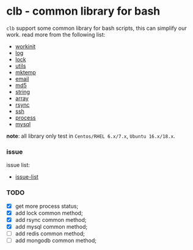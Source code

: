 clb - common library for bash
=============================

`clb` support some common library for bash scripts, this can simplify our work. read more from the following list:

* [workinit](doc/workinit.md)
* [log](doc/log.md)
* [lock](doc/lock.md)
* [utils](doc/utils.md)
* [mktemp](doc/mktemp.md)
* [email](doc/email.md)
* [md5](doc/md5.md)
* [string](doc/string.md)
* [array](doc/array.md)
* [rsync](doc/rsync.md)
* [ssh](doc/ssh.md)
* [process](doc/process.md)
* [mysql](doc/mysql.md)

**note**: all library only test in `Centos/RHEL 6.x/7.x`, `Ubuntu 16.x/18.x`.

### issue

issue list:

* [issue-list](doc/issue-list.md)  

### TODO

- [x] get more process status;
- [x] add lock common method;
- [x] add rsync common method;
- [x] add mysql common method;
- [ ] add redis common method;
- [ ] add mongodb common method;
